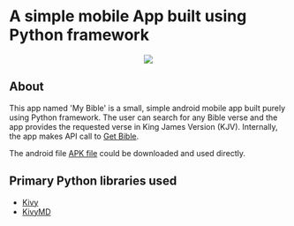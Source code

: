 # A simple mobile App built using Python framework

<p align="center">
  <img src="https://github.com/arungrace88/KivyMDApp/blob/master/Peek_Github.gif">
</p>


## About
This app named 'My Bible' is a small, simple android mobile app built purely using Python framework. The user can search for any Bible verse and the app provides the requested verse in King James Version (KJV). Internally, the app makes API call to [Get Bible](https://getbible.net/api).

The android file [APK file](https://github.com/arungrace88/KivyMDApp/blob/master/bin/myBible-0.1-armeabi-v7a-debug.apk) could be downloaded and used directly.

## Primary Python libraries used
- [Kivy](https://kivy.org/#home)
- [KivyMD](https://github.com/kivymd/KivyMD)




